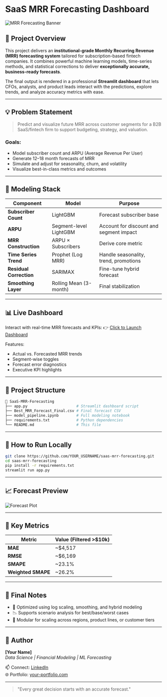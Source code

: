 # SaaS MRR Forecasting Dashboard

![MRR Forecasting Banner](https://img.shields.io/badge/Streamlit-Deployed-brightgreen?logo=streamlit)

## 🚀 Project Overview

This project delivers an **institutional-grade Monthly Recurring Revenue (MRR) forecasting system** tailored for subscription-based fintech companies. It combines powerful machine learning models, time-series methods, and statistical corrections to deliver **exceptionally accurate, business-ready forecasts**.

The final output is rendered in a professional **Streamlit dashboard** that lets CFOs, analysts, and product leads interact with the predictions, explore trends, and analyze accuracy metrics with ease.

---

## 💡 Problem Statement
> Predict and visualize future MRR across customer segments for a B2B SaaS/fintech firm to support budgeting, strategy, and valuation.

### Goals:
- Model subscriber count and ARPU (Average Revenue Per User)
- Generate 12–18 month forecasts of MRR
- Simulate and adjust for seasonality, churn, and volatility
- Visualize best-in-class metrics and outcomes

---

## 🧠 Modeling Stack

| Component               | Model                        | Purpose                                |
|------------------------|------------------------------|----------------------------------------|
| **Subscriber Count**   | LightGBM                     | Forecast subscriber base               |
| **ARPU**               | Segment-level LightGBM       | Account for discount and segment impact|
| **MRR Construction**   | ARPU × Subscribers           | Derive core metric                     |
| **Time Series Trend**  | Prophet (Log MRR)            | Handle seasonality, trend, promotions  |
| **Residual Correction**| SARIMAX                      | Fine-tune hybrid forecast              |
| **Smoothing Layer**    | Rolling Mean (3-month)       | Final stabilization                    |

---

## 📊 Live Dashboard

Interact with real-time MRR forecasts and KPIs:
👉 [Click to Launch Dashboard](https://your-username.streamlit.app/)

Features:
- Actual vs. Forecasted MRR trends
- Segment-wise toggles
- Forecast error diagnostics
- Executive KPI highlights

---

## 📁 Project Structure
```bash
📁 SaaS-MRR-Forecasting
├── app.py                      # Streamlit dashboard script
├── Best_MRR_Forecast_Final.csv # Final forecast CSV
├── model_pipeline.ipynb        # Full modeling notebook
├── requirements.txt            # Python dependencies
└── README.md                   # This file
```

---

## 🔧 How to Run Locally
```bash
git clone https://github.com/YOUR_USERNAME/saas-mrr-forecasting.git
cd saas-mrr-forecasting
pip install -r requirements.txt
streamlit run app.py
```

---

## 📈 Forecast Preview
![Forecast Plot](https://user-images.githubusercontent.com/your-account/mrr-plot-preview.png)

---

## 📌 Key Metrics

| Metric                  | Value (Filtered >$10k) |
|-------------------------|------------------------|
| **MAE**                 | ~$4,517                |
| **RMSE**                | ~$6,169                |
| **SMAPE**               | ~23.1%                 |
| **Weighted SMAPE**      | ~26.2%                 |

---

## 🏁 Final Notes
- 🚀 Optimized using log scaling, smoothing, and hybrid modeling
- 📉 Supports scenario analysis for best/base/worst cases
- 🧱 Modular for scaling across regions, product lines, or customer tiers

---

## 👤 Author
**[Your Name]**  
_Data Science | Financial Modeling | ML Forecasting_

📫 Connect: [LinkedIn](https://linkedin.com/in/your-profile)  
🌐 Portfolio: [your-portfolio.com](https://your-portfolio.com)

---

> "Every great decision starts with an accurate forecast."
